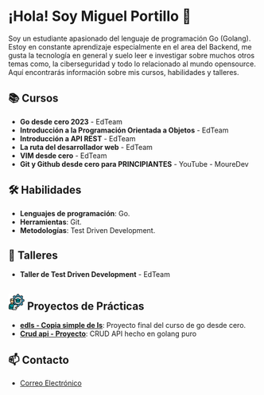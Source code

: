 # ¡Hola! Soy Miguel Portillo 👋

Soy un estudiante apasionado del lenguaje de programación Go (Golang). Estoy en constante aprendizaje especialmente en el area del Backend, me gusta la tecnología en general y suelo leer e investigar sobre muchos otros temas como, la ciberseguridad y todo lo relacionado al mundo opensource. Aquí encontrarás información sobre mis cursos, habilidades y talleres.

## 📚 Cursos
- **Go desde cero 2023** - EdTeam
- **Introducción a la Programación Orientada a Objetos** - EdTeam
- **Introducción a API REST** - EdTeam
- **La ruta del desarrollador web** - EdTeam
- **VIM desde cero** - EdTeam
- **Git y Github desde cero para PRINCIPIANTES** - YouTube - MoureDev

## 🛠️ Habilidades
- **Lenguajes de programación**: Go.
- **Herramientas**: Git.
- **Metodologías**: Test Driven Development.

## 🏫 Talleres
- **Taller de Test Driven Development** - EdTeam

## ![alt text](images/image.png) Proyectos de Prácticas
- [**edls - Copia simple de ls**](https://github.com/MiguelP-Dev/edgo/tree/main/edls): Proyecto final del curso de go desde cero.
- [**Crud api - Proyecto**](https://github.com/MiguelP-Dev/GolangPureCrudApi): CRUD API hecho en golang puro

## 📫 Contacto

- [Correo Electrónico](miguelportillo2475@gmail.com)
